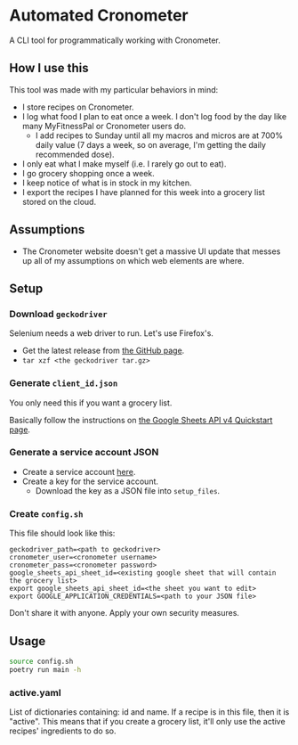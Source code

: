 # Automated Cronometer

A CLI tool for programmatically working with Cronometer.

## How I use this

This tool was made with my particular behaviors in mind:

- I store recipes on Cronometer.
- I log what food I plan to eat once a week. I don't log food by the day like
  many MyFitnessPal or Cronometer users do.
    - I add recipes to Sunday until all my macros and micros are at 700% daily
      value (7 days a week, so on average, I'm getting the daily recommended
      dose).
- I only eat what I make myself (i.e. I rarely go out to eat).
- I go grocery shopping once a week.
- I keep notice of what is in stock in my kitchen.
- I export the recipes I have planned for this week into a grocery list stored
  on the cloud.

## Assumptions

- The Cronometer website doesn't get a massive UI update that messes up all of
  my assumptions on which web elements are where.

## Setup

### Download `geckodriver`

Selenium needs a web driver to run. Let's use Firefox's.

- Get the latest release from [the GitHub page](https://github.com/mozilla/geckodriver/releases).
- `tar xzf <the geckodriver tar.gz>`

### Generate `client_id.json`

You only need this if you want a grocery list.

Basically follow the instructions on [the Google Sheets API v4 Quickstart page](https://developers.google.com/sheets/api/quickstart/python).

### Generate a service account JSON

- Create a service account [here](https://console.cloud.google.com/iam-admin/serviceaccounts).
- Create a key for the service account.
    - Download the key as a JSON file into `setup_files`.

### Create `config.sh`

This file should look like this:

```python3
geckodriver_path=<path to geckodriver>
cronometer_user=<cronometer username>
cronometer_pass=<cronometer password>
google_sheets_api_sheet_id=<existing google sheet that will contain the grocery list>
export google_sheets_api_sheet_id=<the sheet you want to edit>
export GOOGLE_APPLICATION_CREDENTIALS=<path to your JSON file>
```

Don't share it with anyone. Apply your own security measures.

## Usage

```bash
source config.sh
poetry run main -h
```

### active.yaml

List of dictionaries containing: id and name. If a recipe is in this file, then
it is "active". This means that if you create a grocery list, it'll only use
the active recipes' ingredients to do so.
